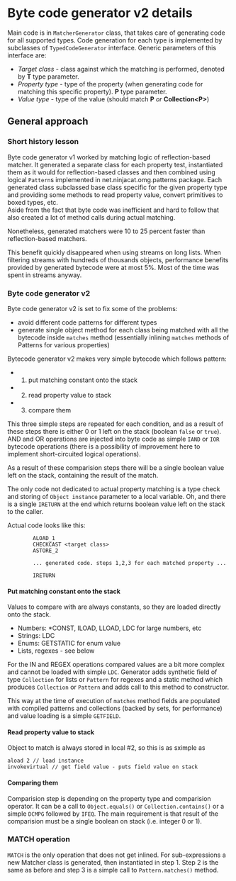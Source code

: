 # Byte code generator v2 details

Main code is in `MatcherGenerator` class, that takes care of generating code for all supported types.
Code generation for each type is implemented by subclasses of `TypedCodeGenerator` interface. Generic parameters of this
interface are:

* *Target class* - class against which the matching is performed, denoted by **T** type parameter.
* *Property type* - type of the property (when generating code for matching this specific property). **P** type parameter.
* *Value type* - type of the value (should match **P** _or_ **Collection\<P\>**)

## General approach

### Short history lesson

Byte code generator v1 worked by matching logic of reflection-based matcher. It generated a separate class for each
property test, instantiated them as it would for reflection-based classes and then combined using logical `Pattern`s 
implemented in net.ninjacat.omg.patterns package. Each generated class subclassed base class specific for the given
property type and providing some methods to read property value, convert primitives to boxed types, etc.  
Aside from the fact that byte code was inefficient and hard to follow that also created a lot of method calls during
actual matching.

Nonetheless, generated matchers were 10 to 25 percent faster than reflection-based matchers. 

This benefit quickly disappeared when using streams on long lists. When filtering streams with hundreds of thousands 
objects, performance benefits provided by generated bytecode were at most 5%. Most of the time was spent in streams anyway. 

### Byte code generator v2

Byte code generator v2 is set to fix some of the problems: 
 
- avoid different code patterns for different types
- generate single object method for each class being matched with all the bytecode inside `matches` method (essentially 
  inlining `matches` methods of Patterns for various properties)

Bytecode generator v2 makes very simple bytecode which follows pattern:

- 1. put matching constant onto the stack
- 2. read property value to stack
- 3. compare them

This three simple steps are repeated for each condition, and as a result of these steps there is either 0 or 1 left on 
the stack (boolean `false` or `true`). AND and OR operations are injected into byte code as simple `IAND` or `IOR` 
bytecode operations (there is a possibility of improvement here to implement short-circuited logical operations).

As a result of these comparision steps there will be a single boolean value left on the stack, containing the result of
the match.

The only code not dedicated to actual property matching is a type check and storing of `Object instance` parameter to
a local variable. Oh, and there is a single `IRETURN` at the end which returns boolean value left on the stack to the 
caller.

Actual code looks like this:

```
        ALOAD_1
        CHECKCAST <target class>
        ASTORE_2

        ... generated code. steps 1,2,3 for each matched property ...

        IRETURN
```

#### Put matching constant onto the stack

Values to compare with are always constants, so they are loaded directly onto the stack.
    
- Numbers: *CONST, ILOAD, LLOAD, LDC for large numbers, etc
- Strings: LDC
- Enums: GETSTATIC for enum value
- Lists, regexes - see below

For the IN and REGEX operations compared values are a bit more complex and cannot be loaded with simple `LDC`.
Generator adds synthetic field of type `Collection` for lists or `Pattern` for regexes and a static method
which produces `Collection` or `Pattern` and adds call to this method to constructor.

This way at the time of execution of `matches` method fields are populated with compiled patterns and collections 
(backed by sets, for performance) and value loading is a simple `GETFIELD`.

#### Read property value to stack

Object to match is always stored in local #2, so this is as sximple as 

```
aload 2 // load instance
invokevirtual // get field value - puts field value on stack 
```

#### Comparing them

Comparision step is depending on the property type and comparision operator. It can be a call to `Object.equals()` or
`Collection.contains()` or a simple `DCMPG` followed by `IFEQ`. The main requirement is that result of the comparision
must be a single boolean on stack (i.e. integer 0 or 1).


### MATCH operation

`MATCH` is the only operation that does not get inlined. For sub-expressions a new Matcher class is generated, then
instantiated in step 1. Step 2 is the same as before and step 3 is a simple call to `Pattern.matches()` method.
